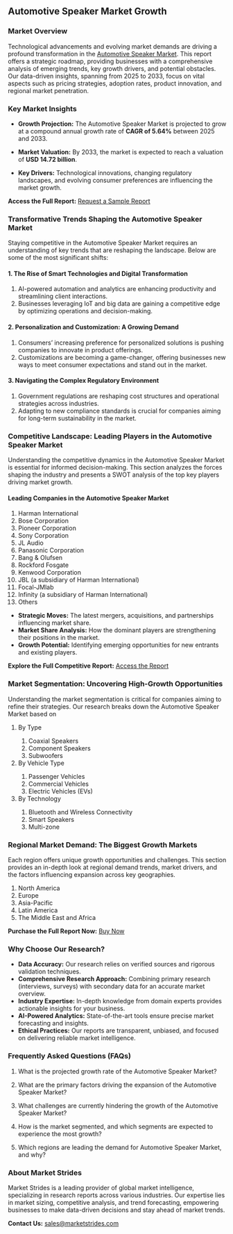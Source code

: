 <h2>Automotive Speaker Market Growth</h2>
<h3>Market Overview&nbsp;</h3>
<p>Technological advancements and evolving market demands are driving a profound transformation in the <a href="https://marketstrides.com/report/automotive-speaker-market">Automotive Speaker Market</a>.&nbsp;This report offers a strategic roadmap, providing businesses with a comprehensive analysis of emerging trends, key growth drivers, and potential obstacles. Our data-driven insights, spanning from 2025 to 2033, focus on vital aspects such as pricing strategies, adoption rates, product innovation, and regional market penetration.</p>
<h3>Key Market Insights</h3>
<ul>
<li>
<p><strong>Growth Projection:</strong> The Automotive Speaker Market is projected to grow at a compound annual growth rate of <strong>CAGR of 5.64%</strong> between 2025 and 2033.</p>
</li>
<li>
<p><strong>Market Valuation:</strong> By 2033, the market is expected to reach a valuation of <strong>USD 14.72 billion</strong>.</p>
</li>
<li>
<p><strong>Key Drivers:</strong> Technological innovations, changing regulatory landscapes, and evolving consumer preferences are influencing the market growth.</p>
</li>
</ul>
<p><strong>Access the Full Report:</strong> <a href="https://marketstrides.com/request-sample/automotive-speaker-market">Request a Sample Report</a></p>
<h3>Transformative Trends Shaping the Automotive Speaker Market</h3>
<p>Staying competitive in the Automotive Speaker Market requires an understanding of key trends that are reshaping the landscape. Below are some of the most significant shifts:</p>
<h4>1. The Rise of Smart Technologies and Digital Transformation</h4>
<ol>
<li>AI-powered automation and analytics are enhancing productivity and streamlining client interactions.</li>
<li>Businesses leveraging IoT and big data are gaining a competitive edge by optimizing operations and decision-making.</li>
</ol>
<h4>2. Personalization and Customization: A Growing Demand</h4>
<ol>
<li>Consumers&rsquo; increasing preference for personalized solutions is pushing companies to innovate in product offerings.</li>
<li>Customizations are becoming a game-changer, offering businesses new ways to meet consumer expectations and stand out in the market.</li>
</ol>
<h4>3. Navigating the Complex Regulatory Environment</h4>
<ol>
<li>Government regulations are reshaping cost structures and operational strategies across industries.</li>
<li>Adapting to new compliance standards is crucial for companies aiming for long-term sustainability in the market.</li>
</ol>
<h3>Competitive Landscape: Leading Players in the Automotive Speaker Market&nbsp;</h3>
<p>Understanding the competitive dynamics in the Automotive Speaker Market is essential for informed decision-making. This section analyzes the forces shaping the industry and presents a SWOT analysis of the top key players driving market growth.</p>
<h4>Leading Companies in the Automotive Speaker Market</h4>
<ol>
<li>Harman International</li>
<li>Bose Corporation</li>
<li>Pioneer Corporation</li>
<li>Sony Corporation</li>
<li>JL Audio</li>
<li>Panasonic Corporation</li>
<li>Bang &amp; Olufsen</li>
<li>Rockford Fosgate</li>
<li>Kenwood Corporation</li>
<li>JBL (a subsidiary of Harman International)</li>
<li>Focal-JMlab</li>
<li>Infinity (a subsidiary of Harman International)</li>
<li>Others</li>
</ol>
<ul>
<li><strong>Strategic Moves:</strong> The latest mergers, acquisitions, and partnerships influencing market share.</li>
<li><strong>Market Share Analysis:</strong> How the dominant players are strengthening their positions in the market.</li>
<li><strong>Growth Potential:</strong> Identifying emerging opportunities for new entrants and existing players.</li>
</ul>
<p><strong>Explore the Full Competitive Report:</strong> <a href="https://marketstrides.com/report/automotive-speaker-market">Access the Report</a></p>
<h3>Market Segmentation: Uncovering High-Growth Opportunities</h3>
<p>Understanding the market segmentation is critical for companies aiming to refine their strategies. Our research breaks down the Automotive Speaker Market based on</p>
<ol>
<li>By Type</li>
<ol>
<li>Coaxial Speakers</li>
<li>Component Speakers</li>
<li>Subwoofers</li>
</ol>
<li>By Vehicle Type</li>
<ol>
<li>Passenger Vehicles</li>
<li>Commercial Vehicles</li>
<li>Electric Vehicles (EVs)</li>
</ol>
<li>By Technology</li>
<ol>
<li>Bluetooth and Wireless Connectivity</li>
<li>Smart Speakers</li>
<li>Multi-zone</li>
</ol>
</ol>
<h3>Regional Market Demand: The Biggest Growth Markets</h3>
<p>Each region offers unique growth opportunities and challenges. This section provides an in-depth look at regional demand trends, market drivers, and the factors influencing expansion across key geographies.</p>
<ol>
<li>North America</li>
<li>Europe</li>
<li>Asia-Pacific</li>
<li>Latin America</li>
<li>The Middle East and Africa</li>
</ol>
<p><strong>Purchase the Full Report Now:</strong> <a href="https://marketstrides.com/buyNow/automotive-speaker-market?price=single_price">Buy Now</a></p>
<h3>Why Choose Our Research?</h3>
<ul>
<li><strong>Data Accuracy:</strong> Our research relies on verified sources and rigorous validation techniques.</li>
<li><strong>Comprehensive Research Approach:</strong> Combining primary research (interviews, surveys) with secondary data for an accurate market overview.</li>
<li><strong>Industry Expertise:</strong> In-depth knowledge from domain experts provides actionable insights for your business.</li>
<li><strong>AI-Powered Analytics:</strong> State-of-the-art tools ensure precise market forecasting and insights.</li>
<li><strong>Ethical Practices:</strong> Our reports are transparent, unbiased, and focused on delivering reliable market intelligence.</li>
</ul>
<h3>Frequently Asked Questions (FAQs)</h3>
<ol>
<li>
<p>What is the projected growth rate of the Automotive Speaker Market?</p>
</li>
<li>
<p>What are the primary factors driving the expansion of the Automotive Speaker Market?</p>
</li>
<li>
<p>What challenges are currently hindering the growth of the Automotive Speaker Market?</p>
</li>
<li>
<p>How is the market segmented, and which segments are expected to experience the most growth?</p>
</li>
<li>
<p>Which regions are leading the demand for Automotive Speaker Market, and why?</p>
</li>
</ol>
<h3><strong>About Market Strides</strong></h3>
<p>Market Strides is a leading provider of global market intelligence, specializing in research reports across various industries. Our expertise lies in market sizing, competitive analysis, and trend forecasting, empowering businesses to make data-driven decisions and stay ahead of market trends.</p>
<p><strong>Contact Us:</strong> <a href="mailto:sales@marketstrides.com">sales@marketstrides.com</a></p>
